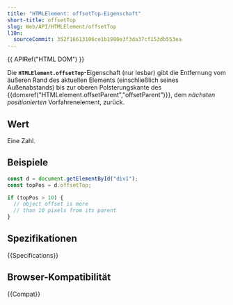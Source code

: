 ```yaml
---
title: "HTMLElement: offsetTop-Eigenschaft"
short-title: offsetTop
slug: Web/API/HTMLElement/offsetTop
l10n:
  sourceCommit: 352f16613106ce1b1980e3f3da37cf153db553ea
---
```


{{ APIRef("HTML DOM") }}

Die **`HTMLElement.offsetTop`**-Eigenschaft (nur lesbar) gibt die Entfernung vom äußeren Rand des aktuellen Elements (einschließlich seines Außenabstands) bis zur oberen Polsterungskante des {{domxref("HTMLelement.offsetParent","offsetParent")}}, dem _nächsten positionierten_ Vorfahrenelement, zurück.

## Wert

Eine Zahl.

## Beispiele

```js
const d = document.getElementById("div1");
const topPos = d.offsetTop;

if (topPos > 10) {
  // object offset is more
  // than 10 pixels from its parent
}
```

## Spezifikationen

{{Specifications}}

## Browser-Kompatibilität

{{Compat}}
